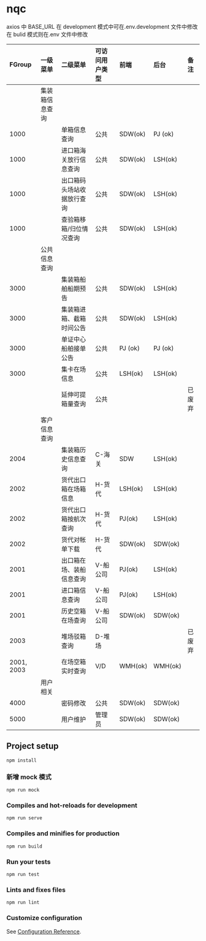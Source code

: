 # nqc

axios 中 BASE_URL
在 development 模式中可在.env.development 文件中修改
在 bulid 模式则在.env 文件中修改

| FGroup     | 一级菜单       | 二级菜单                   | 可访问用户类型 | 前端    | 后台    | 备注 |
| :--------- | :------------- | :------------------------- | :------------- | :------ | :------ | :--- |
|            | 集装箱信息查询 |                            |                |         |         |
| 1000       |                | 单箱信息查询               | 公共           | SDW(ok) | PJ (ok) |
| 1000       |                | 进口箱海关放行信息查询     | 公共           | SDW(ok) | LSH(ok) |
| 1000       |                | 出口箱码头场站收据放行查询 | 公共           | SDW(ok) | LSH(ok) |
| 1000       |                | 查验箱移箱/归位情况查询    | 公共           | SDW(ok) | LSH(ok) |
|            | 公共信息查询   |                            |                |         |         |
| 3000       |                | 集装箱船舶船期预告         | 公共           | SDW(ok) | LSH(ok) |
| 3000       |                | 集装箱进箱、截箱时间公告   | 公共           | SDW(ok) | LSH(ok) |
| 3000       |                | 单证中心船舶接单公告       | 公共           | PJ (ok) | PJ (ok) |
| 3000       |                | 集卡在场信息               | 公共           | LSH(ok) | LSH(ok) |
|            |                | 延伸可提箱量查询           | 公共           |          |         |已废弃
|            | 客户信息查询   |                            |                |         |
| 2004       |                | 集装箱历史信息查询         | C-海关         | SDW     | LSH(ok) |
| 2002       |                | 货代出口箱在场箱信息       | H-货代         | LSH(ok) | LSH(ok) |
| 2002       |                | 货代出口箱按航次查询       | H-货代         | PJ(ok)  | LSH(ok) |
| 2002       |                | 货代对帐单下载             | H-货代         | SDW(ok) | SDW(ok) |
| 2001       |                | 出口箱在场、装船信息查询   | V-船公司        | PJ(ok)  | LSH(ok) |
| 2001       |                | 进口箱信息查询             | V-船公司       | PJ(ok)  | LSH(ok) |
| 2001       |                | 历史空箱在场查询           | V-船公司       | SDW(ok) | SDW(ok) |
| 2003       |                | 堆场驳箱查询               | D-堆场         |          |         |已废弃
| 2001, 2003 |                | 在场空箱实时查询           | V/D            | WMH(ok)  | WMH(ok) |
|            | 用户相关       |                            |                |         |
| 4000       |                | 密码修改                   | 公共           | SDW(ok) | SDW(ok) |
| 5000       |                | 用户维护                   | 管理员         | SDW(ok) | SDW(ok) |

## Project setup

```
npm install
```

### 新增 mock 模式

```
npm run mock
```

### Compiles and hot-reloads for development

```
npm run serve
```

### Compiles and minifies for production

```
npm run build
```

### Run your tests

```
npm run test
```

### Lints and fixes files

```
npm run lint
```

### Customize configuration

See [Configuration Reference](https://cli.vuejs.org/config/).
